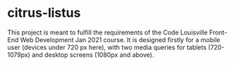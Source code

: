 # citrus-listus
This project is meant to fulfill the requirements of the Code Louisville Front-End Web Development Jan 2021 course. It is designed firstly for a mobile user (devices under 720 px here), with two media queries for tablets (720-1079px) and desktop screens (1080px and above).
